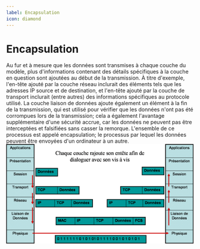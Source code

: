```yaml
---
label: Encapsulation
icon: diamond
---
```


# Encapsulation
Au fur et à mesure que les données sont transmises à chaque couche du modèle, plus d'informations contenant des détails spécifiques à la couche en question sont ajoutées au début de la transmission. À titre d'exemple, l'en-tête ajouté par la couche réseau inclurait des éléments tels que les adresses IP source et de destination, et l'en-tête ajouté par la couche de transport inclurait (entre autres) des informations spécifiques au protocole utilisé. La couche liaison de données ajoute également un élément à la fin de la transmission, qui est utilisé pour vérifier que les données n'ont pas été corrompues lors de la transmission; cela a également l'avantage supplémentaire d'une sécurité accrue, car les données ne peuvent pas être interceptées et falsifiées sans casser la remorque. L'ensemble de ce processus est appelé encapsulation; le processus par lequel les données peuvent être envoyées d'un ordinateur à un autre.
![](/assets/doc/res/encapsulation.png)
